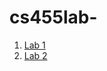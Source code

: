 # cs455lab-

1. [Lab 1](https://github.com/esregmi/cs455lab/tree/main/Lab1)
2. [Lab 2](https://github.com/esregmi/cs455lab/tree/main/Lab2)
